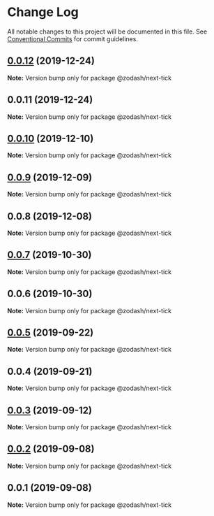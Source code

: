# Change Log

All notable changes to this project will be documented in this file.
See [Conventional Commits](https://conventionalcommits.org) for commit guidelines.

## [0.0.12](https://github.com/zcorky/zodash/compare/@zodash/next-tick@0.0.11...@zodash/next-tick@0.0.12) (2019-12-24)

**Note:** Version bump only for package @zodash/next-tick





## 0.0.11 (2019-12-24)

**Note:** Version bump only for package @zodash/next-tick





## [0.0.10](https://github.com/zcorky/zodash/compare/@zodash/next-tick@0.0.9...@zodash/next-tick@0.0.10) (2019-12-10)

**Note:** Version bump only for package @zodash/next-tick





## [0.0.9](https://github.com/zcorky/zodash/compare/@zodash/next-tick@0.0.8...@zodash/next-tick@0.0.9) (2019-12-09)

**Note:** Version bump only for package @zodash/next-tick





## 0.0.8 (2019-12-08)

**Note:** Version bump only for package @zodash/next-tick





## [0.0.7](https://github.com/zcorky/zodash/compare/@zodash/next-tick@0.0.6...@zodash/next-tick@0.0.7) (2019-10-30)

**Note:** Version bump only for package @zodash/next-tick





## 0.0.6 (2019-10-30)

**Note:** Version bump only for package @zodash/next-tick





## [0.0.5](https://github.com/zcorky/zodash/compare/@zodash/next-tick@0.0.4...@zodash/next-tick@0.0.5) (2019-09-22)

**Note:** Version bump only for package @zodash/next-tick





## 0.0.4 (2019-09-21)

**Note:** Version bump only for package @zodash/next-tick





## [0.0.3](https://github.com/zcorky/zodash/compare/@zodash/next-tick@0.0.2...@zodash/next-tick@0.0.3) (2019-09-12)

**Note:** Version bump only for package @zodash/next-tick





## [0.0.2](https://github.com/zcorky/zodash/compare/@zodash/next-tick@0.0.1...@zodash/next-tick@0.0.2) (2019-09-08)

**Note:** Version bump only for package @zodash/next-tick





## 0.0.1 (2019-09-08)

**Note:** Version bump only for package @zodash/next-tick
